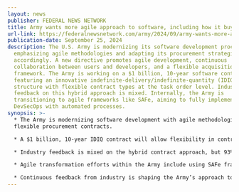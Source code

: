```yaml
---
layout: news
publisher: FEDERAL NEWS NETWORK
title: Army wants more agile approach to software, including how it buys it
url-link: https://federalnewsnetwork.com/army/2024/09/army-wants-more-agile-approach-to-software-including-how-it-buys-it/
publication-date: September 25, 2024
description: The U.S. Army is modernizing its software development processes,
  emphasizing agile methodologies and adapting its procurement strategies
  accordingly. A new directive promotes agile development, continuous
  collaboration between users and developers, and a flexible acquisition
  framework. The Army is working on a $1 billion, 10-year software contract,
  featuring an innovative indefinite-delivery/indefinite-quantity (IDIQ)
  structure with flexible contract types at the task order level. Industry
  feedback on this hybrid approach is mixed. Internally, the Army is
  transitioning to agile frameworks like SAFe, aiming to fully implement
  DevSecOps with automated processes.
synopsis: >-
  * The Army is modernizing software development with agile methodologies and
  flexible procurement contracts.

  * A $1 billion, 10-year IDIQ contract will allow flexibility in contract types at the task order level.

  * Industry feedback is mixed on the hybrid contract approach, but 93% agree with the overall scope.

  * Agile transformation efforts within the Army include using SAFe frameworks and transitioning to DevSecOps.

  * Continuous feedback from industry is shaping the Army’s approach to software procurement.
---
```

